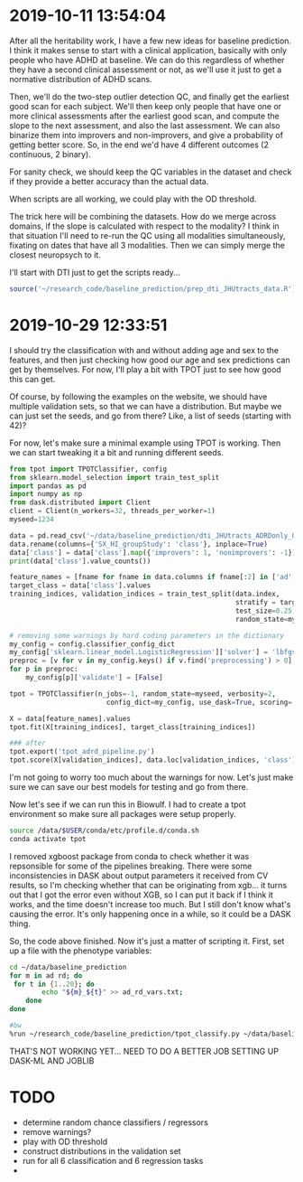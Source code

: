 # 2019-10-11 13:54:04

After all the heritability work, I have a few new ideas for baseline prediction.
I think it makes sense to start with a clinical application, basically with only
people who have ADHD at baseline. We can do this regardless of whether they have
a second clinical assessment or not, as we'll use it just to get a normative
distribution of ADHD scans. 

Then, we'll do the two-step outlier detection QC, and finally get the earliest
good scan for each subject. We'll then keep only people that have one or more
clinical assessments after the earliest good scan, and compute the slope to the
next assessment, and also the last assessment. We can also binarize them into
improvers and non-improvers, and give a probability of getting better score. So,
in the end we'd have 4 different outcomes (2 continuous, 2 binary).

For sanity check, we should keep the QC variables in the dataset and check if
they provide a better accuracy than the actual data.

When scripts are all working, we could play with the OD threshold.

The trick here will be combining the datasets. How do we merge across domains,
if the slope is calculated with respect to the modality? I think in that
situation I'll need to re-run the QC using all modalities simultaneously,
fixating on dates that have all 3 modalities. Then we can simply merge the
closest neuropsych to it.

I'll start with DTI just to get the scripts ready...

```r
source('~/research_code/baseline_prediction/prep_dti_JHUtracts_data.R')
```

# 2019-10-29 12:33:51

I should try the classification with and without adding age and sex to the
features, and then just checking how good our age and sex predictions can get by
themselves. For now, I'll play a bit with TPOT just to see how good this can
get.

Of course, by following the examples on the website, we should have multiple
validation sets, so that we can have a distribution. But maybe we can just set
the seeds, and go from there? Like, a list of seeds (starting with 42)?

For now, let's make sure a minimal example using TPOT is working. Then we can
start tweaking it a bit and running different seeds.

```python
from tpot import TPOTClassifier, config
from sklearn.model_selection import train_test_split
import pandas as pd
import numpy as np
from dask.distributed import Client
client = Client(n_workers=32, threads_per_worker=1)
myseed=1234

data = pd.read_csv('~/data/baseline_prediction/dti_JHUtracts_ADRDonly_OD0.95.csv')
data.rename(columns={'SX_HI_groupStudy': 'class'}, inplace=True)
data['class'] = data['class'].map({'improvers': 1, 'nonimprovers': -1})
print(data['class'].value_counts())

feature_names = [fname for fname in data.columns if fname[:2] in ['ad', 'rd']]
target_class = data['class'].values
training_indices, validation_indices = train_test_split(data.index,
														stratify = target_class, train_size=0.75,
														test_size=0.25,
														random_state=myseed)

# removing some warnings by hard coding parameters in the dictionary
my_config = config.classifier_config_dict
my_config['sklearn.linear_model.LogisticRegression']['solver'] = 'lbfgs'
preproc = [v for v in my_config.keys() if v.find('preprocessing') > 0]
for p in preproc:
	my_config[p]['validate'] = [False]

tpot = TPOTClassifier(n_jobs=-1, random_state=myseed, verbosity=2,
						config_dict=my_config, use_dask=True, scoring='roc_auc')

X = data[feature_names].values
tpot.fit(X[training_indices], target_class[training_indices])

### after
tpot.export('tpot_adrd_pipeline.py')
tpot.score(X[validation_indices], data.loc[validation_indices, 'class'].values)
```

I'm not going to worry too much about the warnings for now. Let's just make sure
we can save our best models for testing and go from there.

Now let's see if we can run this in Biowulf. I had to create a tpot environment
so make sure all packages were setup properly.

```bash
source /data/$USER/conda/etc/profile.d/conda.sh
conda activate tpot
```

I removed xgboost package from conda to check whether it was repsonsible for
some of the pipelines breaking. There were some inconsistencies in DASK about
output parameters it received from CV results, so I'm checking whether that can
be originating from xgb... it turns out that I got the error even without XGB,
so I can put it back if I think it works, and the time doesn't increase too
much. But I still don't know what's causing the error. It's only happening once
in a while, so it could be a DASK thing.

So, the code above finished. Now it's just a matter of scripting it. First, set
up a file with the phenotype variables:

```bash
cd ~/data/baseline_prediction
for m in ad rd; do
 for t in {1..20}; do
		echo "${m}_${t}" >> ad_rd_vars.txt;
	done
done
```

```bash
#bw
%run ~/research_code/baseline_prediction/tpot_classify.py ~/data/baseline_prediction/dti_JHUtracts_ADRDonly_OD0.95.csv SX_HI_groupStudy ~/data/baseline_prediction/ad_rd_vars.txt ~/data/tmp/ 42
```

THAT'S NOT WORKING YET... NEED TO DO A BETTER JOB SETTING UP DASK-ML AND JOBLIB


# TODO
* determine random chance classifiers / regressors
* remove warnings?
* play with OD threshold
* construct distributions in the validation set
* run for all 6 classification and 6 regression tasks
* 